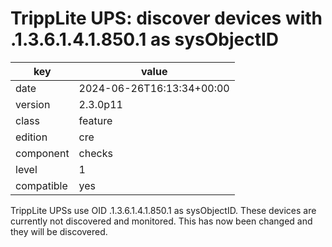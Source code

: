 [//]: # (werk v2)
# TrippLite UPS: discover devices with .1.3.6.1.4.1.850.1 as sysObjectID

key        | value
---------- | ---
date       | 2024-06-26T16:13:34+00:00
version    | 2.3.0p11
class      | feature
edition    | cre
component  | checks
level      | 1
compatible | yes

TrippLite UPSs use OID .1.3.6.1.4.1.850.1 as sysObjectID.
These devices are currently not discovered and monitored.
This has now been changed and they will be discovered.
